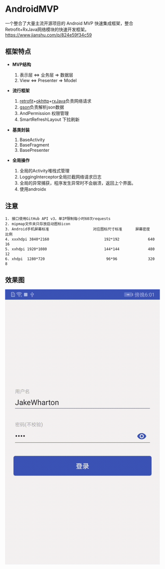 # AndroidMVP
一个整合了大量主流开源项目的 Android MVP 快速集成框架，整合Retrofit+RxJava网络模块的快速开发框架。
https://www.jianshu.com/p/824e59f34c59
## 框架特点

- **MVP结构**

    1. 表示层 <=> 业务层 => 数据层
    2. View <=> Presenter => Model

- **流行框架**

	1. [retrofit](https://github.com/square/retrofit)+[okhttp](https://github.com/square/okhttp)+[rxJava](https://github.com/ReactiveX/RxJava)负责网络请求
    2. [gson](https://github.com/google/gson)负责解析json数据
    3. AndPermission 权限管理
    4. SmartRefreshLayout 下拉刷新

- **基类封装**

	1. BaseActivity
	2. BaseFragment
    3. BasePresenter

- **全局操作**

	1. 全局的Activity堆栈式管理
	2. LoggingInterceptor全局拦截网络请求日志
   	3. 全局的异常捕获，程序发生异常时不会崩溃，返回上个界面。
   	4. 使用androidx

## 注意

    1. 接口使用GitHub API v3，单IP限制每小时60次requests
    2. mipmap文件夹只存放启动图标icon
    3. Android手机屏幕标准                    对应图标尺寸标准      屏幕密度       比例
    4. xxxhdpi 3840*2160                         192*192             640          16
    5. xxhdpi 1920*1080                          144*144             480          12
    6. xhdpi  1280*720                            96*96              320           8

## 效果图

![1.gif](img/1.gif)


